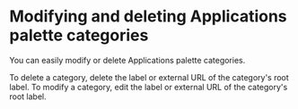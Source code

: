 # Modifying and deleting Applications palette categories

You can easily modify or delete Applications palette categories.

To delete a category, delete the label or external URL of the category's root label. To modify a category, edit the label or external URL of the category's root label.
